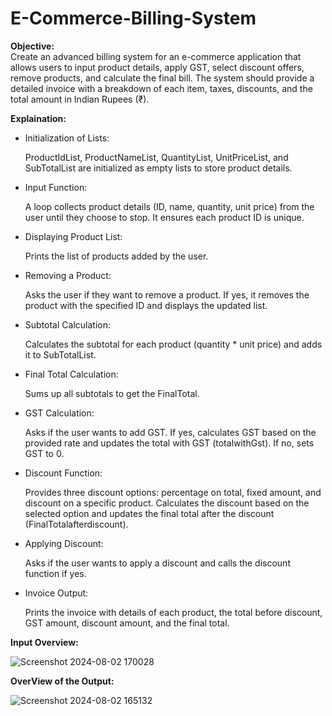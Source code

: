 # E-Commerce-Billing-System

<b>Objective:</b>
<br>
Create an advanced billing system for an e-commerce application that allows users to input product details, apply GST, select discount offers, remove products, and calculate the final bill. The system should provide a detailed invoice with a breakdown of each item, taxes, discounts, and the total amount in Indian Rupees (₹).

<b> Explaination: </b>
<br>
<ul>

<li> Initialization of Lists: </li>

ProductIdList, ProductNameList, QuantityList, UnitPriceList, and SubTotalList are initialized as empty lists to store product details.

<li> Input Function: </li>

A loop collects product details (ID, name, quantity, unit price) from the user until they choose to stop.
It ensures each product ID is unique.

<li> Displaying Product List:</li>

Prints the list of products added by the user.

<li> Removing a Product:</li>

Asks the user if they want to remove a product.
If yes, it removes the product with the specified ID and displays the updated list.

<li> Subtotal Calculation: </li>

Calculates the subtotal for each product (quantity * unit price) and adds it to SubTotalList.

<li> Final Total Calculation: </li>

Sums up all subtotals to get the FinalTotal.

<li> GST Calculation: </li>

Asks if the user wants to add GST.
If yes, calculates GST based on the provided rate and updates the total with GST (totalwithGst).
If no, sets GST to 0.

<li> Discount Function: </li>

Provides three discount options: percentage on total, fixed amount, and discount on a specific product.
Calculates the discount based on the selected option and updates the final total after the discount (FinalTotalafterdiscount).

<li> Applying Discount: </li>

Asks if the user wants to apply a discount and calls the discount function if yes.

<li> Invoice Output: </li>

Prints the invoice with details of each product, the total before discount, GST amount, discount amount, and the final total.
</ul>

<b> Input Overview: </b>

![Screenshot 2024-08-02 170028](https://github.com/user-attachments/assets/2aeaafee-6ba8-4218-85ba-ebd818db7bf3)

<b> OverView of the Output: </b>

![Screenshot 2024-08-02 165132](https://github.com/user-attachments/assets/0cbe4985-4de8-4a9b-be4a-dc80f2227a5e)


